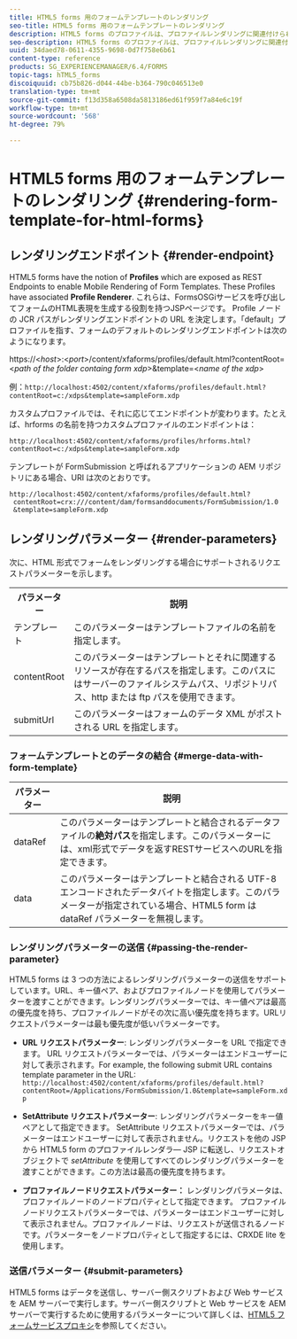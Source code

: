 ```yaml
---
title: HTML5 forms 用のフォームテンプレートのレンダリング
seo-title: HTML5 forms 用のフォームテンプレートのレンダリング
description: HTML5 forms のプロファイルは、プロファイルレンダリングに関連付けられています。プロファイルレンダラーは Forms OSGi サービスを呼び出すことでフォームの HTML 表現を生成する役割を持つ JSP ページです。
seo-description: HTML5 forms のプロファイルは、プロファイルレンダリングに関連付けられています。プロファイルレンダラーは Forms OSGi サービスを呼び出すことでフォームの HTML 表現を生成する役割を持つ JSP ページです。
uuid: 34daed78-0611-4355-9698-0d7f758e6b61
content-type: reference
products: SG_EXPERIENCEMANAGER/6.4/FORMS
topic-tags: hTML5_forms
discoiquuid: cb75b826-d044-44be-b364-790c046513e0
translation-type: tm+mt
source-git-commit: f13d358a6508da5813186ed61f959f7a84e6c19f
workflow-type: tm+mt
source-wordcount: '568'
ht-degree: 79%

---
```



# HTML5 forms 用のフォームテンプレートのレンダリング {#rendering-form-template-for-html-forms}

## レンダリングエンドポイント {#render-endpoint}

HTML5 forms have the notion of **Profiles** which are exposed as REST Endpoints to enable Mobile Rendering of Form Templates. These Profiles have associated **Profile Renderer**. これらは、FormsOSGiサービスを呼び出してフォームのHTML表現を生成する役割を持つJSPページです。 Profile ノードの JCR パスがレンダリングエンドポイントの URL を決定します。「default」プロファイルを指す、フォームのデフォルトのレンダリングエンドポイントは次のようになります。

https://&lt;*host*>:&lt;*port*>/content/xfaforms/profiles/default.html?contentRoot=&lt;*path of the folder containg form xdp*>&amp;template=&lt;*name of the xdp*>

例：`http://localhost:4502/content/xfaforms/profiles/default.html?contentRoot=c:/xdps&template=sampleForm.xdp`

カスタムプロファイルでは、それに応じてエンドポイントが変わります。たとえば、hrforms の名前を持つカスタムプロファイルのエンドポイントは：

`http://localhost:4502/content/xfaforms/profiles/hrforms.html?contentRoot=c:/xdps&template=sampleForm.xdp`

テンプレートが FormSubmission と呼ばれるアプリケーションの AEM リポジトリにある場合、URI は次のとおりです。

```
http://localhost:4502/content/xfaforms/profiles/default.html?
 contentRoot=crx:///content/dam/formsanddocuments/FormSubmission/1.0
 &template=sampleForm.xdp
```

## レンダリングパラメーター {#render-parameters}

次に、HTML 形式でフォームをレンダリングする場合にサポートされるリクエストパラメーターを示します。

<table> 
 <tbody> 
  <tr> 
   <th><strong>パラメーター </strong></th> 
   <th><strong>説明</strong></th> 
  </tr> 
  <tr> 
   <td>テンプレート<br /> </td> 
   <td>このパラメーターはテンプレートファイルの名前を指定します。<br /> </td> 
  </tr> 
  <tr> 
   <td>contentRoot<br /> </td> 
   <td>このパラメーターはテンプレートとそれに関連するリソースが存在するパスを指定します。このパスにはサーバーのファイルシステムパス、リポジトリパス、http または ftp パスを使用できます。<br /> </td> 
  </tr> 
  <tr> 
   <td>submitUrl<br /> </td> 
   <td>このパラメーターはフォームのデータ XML がポストされる URL を指定します。<br /> </td> 
  </tr> 
 </tbody> 
</table>

### フォームテンプレートとのデータの結合 {#merge-data-with-form-template}

| パラメーター | 説明 |
|---|---|
| dataRef | このパラメーターはテンプレートと結合されるデータファイルの&#x200B;**絶対パス**&#x200B;を指定します。このパラメーターには、xml形式でデータを返すRESTサービスへのURLを指定できます。 |
| data | このパラメーターはテンプレートと結合される UTF-8 エンコードされたデータバイトを指定します。このパラメーターが指定されている場合、HTML5 form は dataRef パラメーターを無視します。 |

### レンダリングパラメーターの送信 {#passing-the-render-parameter}

HTML5 forms は 3 つの方法によるレンダリングパラメーターの送信をサポートしています。URL、キー値ペア、およびプロファイルノードを使用してパラメーターを渡すことができます。レンダリングパラメーターでは、キー値ペアは最高の優先度を持ち、プロファイルノードがその次に高い優先度を持ちます。URLリクエストパラメーターは最も優先度が低いパラメーターです。

* **URL リクエストパラメーター**: レンダリングパラメーターを URL で指定できます。 URL リクエストパラメーターでは、パラメーターはエンドユーザーに対して表示されます。For example, the following submit URL contains template parameter in the URL: `http://localhost:4502/content/xfaforms/profiles/default.html?contentRoot=/Applications/FormSubmission/1.0&template=sampleForm.xdp`

* **SetAttribute リクエストパラメーター**: レンダリングパラメーターをキー値ペアとして指定できます。 SetAttribute リクエストパラメーターでは、パラメーターはエンドユーザーに対して表示されません。リクエストを他の JSP から HTML5 form のプロファイルレンダラ― JSP に転送し、リクエストオブジェクトで *setAttribute* を使用してすべてのレンダリングパラメーターを渡すことができます。この方法は最高の優先度を持ちます。

* **プロファイルノードリクエストパラメーター：** レンダリングパラメータは、プロファイルノードのノードプロパティとして指定できます。 プロファイルノードリクエストパラメーターでは、パラメーターはエンドユーザーに対して表示されません。プロファイルノードは、リクエストが送信されるノードです。パラメーターをノードプロパティとして指定するには、CRXDE lite を使用します。

### 送信パラメーター {#submit-parameters}

HTML5 forms はデータを送信し、サーバー側スクリプトおよび Web サービスを AEM サーバーで実行します。サーバー側スクリプトと Web サービスを AEM サーバーで実行するために使用するパラメーターについて詳しくは、[HTML5 フォームサービスプロキシ](/help/forms/using/service-proxy.md)を参照してください。
